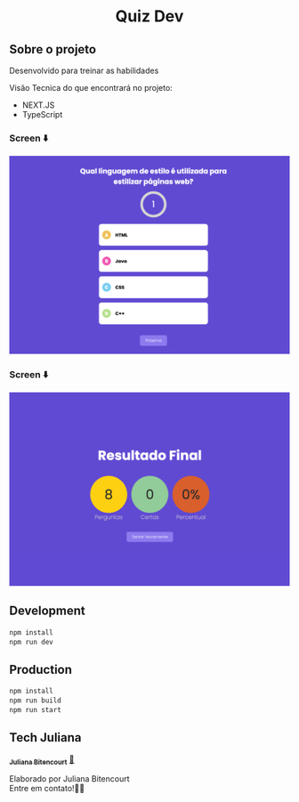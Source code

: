 <h1 align="center">
Quiz Dev

## Sobre o projeto
Desenvolvido para treinar as habilidades

Visão Tecnica do que encontrará no projeto:
- NEXT.JS
- TypeScript

### Screen ⬇️
<img src="https://raw.githubusercontent.com/techjuliana/quiztech/main/design/1.png" >


### Screen ⬇️
<img src="https://raw.githubusercontent.com/techjuliana/quiztech/main/design/2.png" >


## Development

```bash
npm install
npm run dev
```
## Production
```bash
npm install
npm run build
npm run start
```

## Tech Juliana

<a href="https://www.linkedin.com/in/techjuliana">
 <sub><b>Juliana Bitencourt</b></sub></a>  <a href="https://www.linkedin.com/in/techjuliana" title="LinkedIn">🚀</a>

Elaborado por Juliana Bitencourt
<br> Entre em contato!👋🏽 </br>
